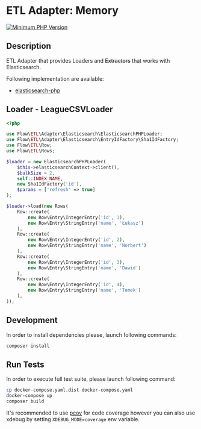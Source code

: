 # ETL Adapter: Memory

[![Minimum PHP Version](https://img.shields.io/badge/php-%3E%3D%207.4-8892BF.svg)](https://php.net/)

## Description

ETL Adapter that provides Loaders and <s>Extractors</s> that works with Elasticsearch.

Following implementation are available:
- [elasticsearch-php](https://github.com/elastic/elasticsearch-php)


## Loader - LeagueCSVLoader

```php 
<?php

use Flow\ETL\Adapter\Elasticsearch\ElasticsearchPHPLoader;
use Flow\ETL\Adapter\Elasticsearch\EntryIdFactory\Sha1IdFactory;
use Flow\ETL\Row;
use Flow\ETL\Rows;

$loader = new ElasticsearchPHPLoader(
    $this->elasticsearchContext->client(), 
    $bulkSize = 2, 
    self::INDEX_NAME, 
    new Sha1IdFactory('id'), 
    $params = ['refresh' => true]
);

$loader->load(new Rows(
    Row::create(
        new Row\Entry\IntegerEntry('id', 1),
        new Row\Entry\StringEntry('name', 'Łukasz')
    ),
    Row::create(
        new Row\Entry\IntegerEntry('id', 2),
        new Row\Entry\StringEntry('name', 'Norbert')
    ),
    Row::create(
        new Row\Entry\IntegerEntry('id', 3),
        new Row\Entry\StringEntry('name', 'Dawid')
    ),
    Row::create(
        new Row\Entry\IntegerEntry('id', 4),
        new Row\Entry\StringEntry('name', 'Tomek')
    ),
));

```

## Development

In order to install dependencies please, launch following commands:

```bash
composer install
```

## Run Tests

In order to execute full test suite, please launch following command:

```bash
cp docker-compose.yaml.dist docker-compose.yaml
docker-compose up
composer build
```

It's recommended to use [pcov](https://pecl.php.net/package/pcov) for code coverage however you can also use
xdebug by setting `XDEBUG_MODE=coverage` env variable.